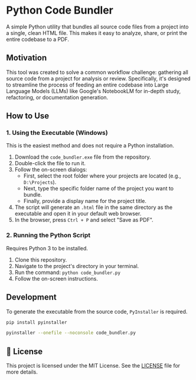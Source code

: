 # Python Code Bundler

A simple Python utility that bundles all source code files from a project into a single, clean HTML file. This makes it easy to analyze, share, or print the entire codebase to a PDF.

## Motivation

This tool was created to solve a common workflow challenge: gathering all source code from a project for analysis or review. Specifically, it's designed to streamline the process of feeding an entire codebase into Large Language Models (LLMs) like Google's NotebookLM for in-depth study, refactoring, or documentation generation.

## How to Use

### 1. Using the Executable (Windows)

This is the easiest method and does not require a Python installation.

1.  Download the `code_bundler.exe` file from the repository.
2.  Double-click the file to run it.
3.  Follow the on-screen dialogs:
    * First, select the root folder where your projects are located (e.g., `D:\Projects`).
    * Next, type the specific folder name of the project you want to bundle.
    * Finally, provide a display name for the project title.
4.  The script will generate an `.html` file in the same directory as the executable and open it in your default web browser.
5.  In the browser, press `Ctrl + P` and select "Save as PDF".

### 2. Running the Python Script

Requires Python 3 to be installed.

1.  Clone this repository.
2.  Navigate to the project's directory in your terminal.
3.  Run the command: `python code_bundler.py`
4.  Follow the on-screen instructions.

## Development

To generate the executable from the source code, `PyInstaller` is required.

```bash
pip install pyinstaller

pyinstaller --onefile --noconsole code_bundler.py
```

## 📄 License
This project is licensed under the MIT License. See the [LICENSE](LICENSE) file for more details.

